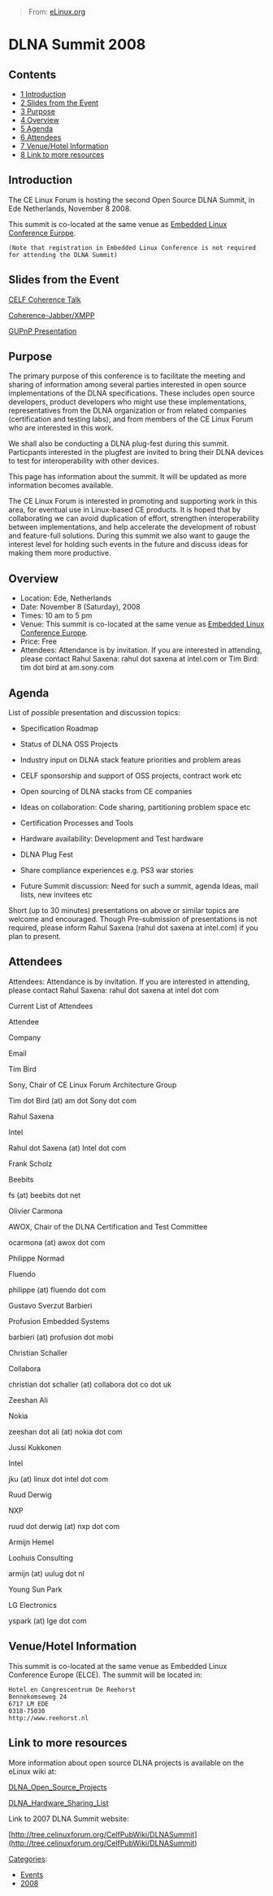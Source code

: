 > From: [eLinux.org](http://eLinux.org/DLNA_Summit_2008 "http://eLinux.org/DLNA_Summit_2008")


# DLNA Summit 2008



## Contents

-   [1 Introduction](#introduction)
-   [2 Slides from the Event](#slides-from-the-event)
-   [3 Purpose](#purpose)
-   [4 Overview](#overview)
-   [5 Agenda](#agenda)
-   [6 Attendees](#attendees)
-   [7 Venue/Hotel Information](#venue-hotel-information)
-   [8 Link to more resources](#link-to-more-resources)

## Introduction

The CE Linux Forum is hosting the second Open Source DLNA Summit, in Ede
Netherlands, November 8 2008.


 This summit is co-located at the same venue as [Embedded Linux
Conference
Europe](http://www.embeddedlinuxconference.com/elc_europe08/index.html).

    (Note that registration in Embedded Linux Conference is not required for attending the DLNA Summit)

## Slides from the Event

[CELF Coherence
Talk](http://coherence.beebits.net/download/CELF-E%202008%20slides.pdf)

[Coherence-Jabber/XMPP](http://coherence.beebits.net/download/coherence-jabber.pdf)

[GUPnP
Presentation](http://github.com/zeenix/gupnp-presentation-2008/zipball/os-dlna-conf)

## Purpose

The primary purpose of this conference is to facilitate the meeting and
sharing of information among several parties interested in open source
implementations of the DLNA specifications. These includes open source
developers, product developers who might use these implementations,
representatives from the DLNA organization or from related companies
(certification and testing labs), and from members of the CE Linux Forum
who are interested in this work.

We shall also be conducting a DLNA plug-fest during this summit.
Particpants interested in the plugfest are invited to bring their DLNA
devices to test for interoperability with other devices.

This page has information about the summit. It will be updated as more
information becomes available.

The CE Linux Forum is interested in promoting and supporting work in
this area, for eventual use in Linux-based CE products. It is hoped that
by collaborating we can avoid duplication of effort, strengthen
interoperability between implementations, and help accelerate the
development of robust and feature-full solutions. During this summit we
also want to gauge the interest level for holding such events in the
future and discuss ideas for making them more productive.

## Overview

-   Location: Ede, Netherlands
-   Date: November 8 (Saturday), 2008
-   Times: 10 am to 5 pm
-   Venue: This summit is co-located at the same venue as [Embedded
    Linux Conference
    Europe](http://www.embeddedlinuxconference.com/elc_europe08/index.html).
-   Price: Free
-   Attendees: Attendance is by invitation. If you are interested in
    attending, please contact Rahul Saxena: rahul dot saxena at
    intel.com or Tim Bird: tim dot bird at am.sony.com

## Agenda

List of *possible* presentation and discussion topics:

-   Specification Roadmap

-   Status of DLNA OSS Projects

-   Industry input on DLNA stack feature priorities and problem areas

-   CELF sponsorship and support of OSS projects, contract work etc

-   Open sourcing of DLNA stacks from CE companies

-   Ideas on collaboration: Code sharing, partitioning problem space etc

-   Certification Processes and Tools

-   Hardware availability: Development and Test hardware

-   DLNA Plug Fest

-   Share compliance experiences e.g. PS3 war stories

-   Future Summit discussion: Need for such a summit, agenda Ideas, mail
    lists, new invitees etc


 Short (up to 30 minutes) presentations on above or similar topics are
welcome and encouraged. Though Pre-submission of presentations is not
required, please inform Rahul Saxena (rahul dot saxena at intel.com) if
you plan to present.

## Attendees

Attendees: Attendance is by invitation. If you are interested in
attending, please contact Rahul Saxena: rahul dot saxena at intel dot
com

Current List of Attendees

Attendee

Company

Email

Tim Bird

Sony, Chair of CE Linux Forum Architecture Group

Tim dot Bird (at) am dot Sony dot com

Rahul Saxena

Intel

Rahul dot Saxena (at) Intel dot com

Frank Scholz

Beebits

fs (at) beebits dot net

Olivier Carmona

AWOX, Chair of the DLNA Certification and Test Committee

ocarmona (at) awox dot com

Philippe Normad

Fluendo

philippe (at) fluendo dot com

Gustavo Sverzut Barbieri

Profusion Embedded Systems

barbieri (at) profusion dot mobi

Christian Schaller

Collabora

christian dot schaller (at) collabora dot co dot uk

Zeeshan Ali

Nokia

zeeshan dot ali (at) nokia dot com

Jussi Kukkonen

Intel

jku (at) linux dot intel dot com

Ruud Derwig

NXP

ruud dot derwig (at) nxp dot com

Armijn Hemel

Loohuis Consulting

armijn (at) uulug dot nl

Young Sun Park

LG Electronics

yspark (at) lge dot com

## Venue/Hotel Information

This summit is co-located at the same venue as Embedded Linux Conference
Europe (ELCE). The summit will be located in:

    Hotel en Congrescentrum De Reehorst
    Bennekomseweg 24
    6717 LM EDE
    0318-75030
    http://www.reehorst.nl

## Link to more resources

More information about open source DLNA projects is available on the
eLinux wiki at:

[DLNA\_Open\_Source\_Projects](http://eLinux.org/DLNA_Open_Source_Projects "DLNA Open Source Projects")

[DLNA\_Hardware\_Sharing\_List](http://eLinux.org/DLNA_Hardware_Sharing_List "DLNA Hardware Sharing List")

Link to 2007 DLNA Summit website:

[http://tree.celinuxforum.org/CelfPubWiki/DLNASummit](http://tree.celinuxforum.org/CelfPubWiki/DLNASummit)


[Categories](http://eLinux.org/Special:Categories "Special:Categories"):

-   [Events](http://eLinux.org/Category:Events "Category:Events")
-   [2008](http://eLinux.org/Category:2008 "Category:2008")

